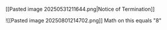 [[Pasted image 20250531211644.png|Notice of Termination]]

![[Pasted image 20250801214702.png]]
Math on this equals "8"
